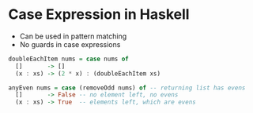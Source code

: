 # Case Expression in Haskell

- Can be used in pattern matching
- No guards in case expressions

```haskell
doubleEachItem nums = case nums of
  []       -> []
  (x : xs) -> (2 * x) : (doubleEachItem xs)

anyEven nums = case (removeOdd nums) of -- returning list has evens
  []       -> False -- no element left, no evens
  (x : xs) -> True  -- elements left, which are evens
```
